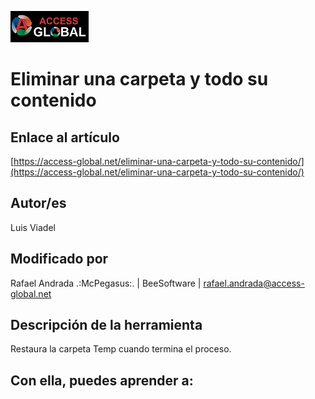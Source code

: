 ![Access-global](https://github.com/AccessGlobal/VBA-Code/blob/fd1bfe6a777803909b2d3f1a795103dfd51d9045/blob/main/Images/Logo1.png)   
# Eliminar una carpeta y todo su contenido

## Enlace al artículo

[https://access-global.net/eliminar-una-carpeta-y-todo-su-contenido/](https://access-global.net/eliminar-una-carpeta-y-todo-su-contenido/)

## Autor/es
Luis Viadel

## Modificado por
Rafael Andrada .:McPegasus:. | BeeSoftware | rafael.andrada@access-global.net

## Descripción de la herramienta
Restaura la carpeta Temp cuando termina el proceso.

## Con ella, puedes aprender a:
